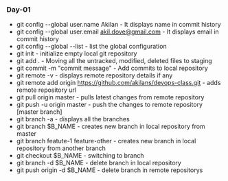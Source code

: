 ### Day-01
* git config --global user.name Akilan - It displays name in commit history
* git config --global user.email akil.dove@gmail.com - It displays email in commit history
* git config --global --list - list the global configuration
* git init - initialize empty local git repository
* git add . - Moving all the untracked, modified, deleted files to staging
* git commit -m "commit message" - Add commits to local repository
* git remote -v - displays remote repository details if any
* git remote add origin https://github.com/akilans/devops-class.git - adds remote repository url
* git pull origin master - pulls latest changes from remote repository
* git push -u origin master - push the changes to remote repository [master branch]
* git branch -a - displays all the branches
* git branch $B_NAME - creates new branch in local repository from master
* git branch featute-1 feature-other - creates new branch in local repository from another branch
* git checkout $B_NAME - switching to branch
* git branch -d $B_NAME - delete branch in local repository
* git push origin -d $B_NAME - delete branch in remote repositorys